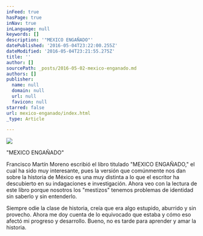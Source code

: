 ```yaml
---
inFeed: true
hasPage: true
inNav: true
inLanguage: null
keywords: []
description: '"MEXICO ENGAÑADO"'
datePublished: '2016-05-04T23:22:00.255Z'
dateModified: '2016-05-04T23:21:55.275Z'
title: ''
author: []
sourcePath: _posts/2016-05-02-mexico-enganado.md
authors: []
publisher:
  name: null
  domain: null
  url: null
  favicon: null
starred: false
url: mexico-enganado/index.html
_type: Article

---
```

![](https://the-grid-user-content.s3-us-west-2.amazonaws.com/0a5f4585-5c1b-4e2d-ada5-66053aac928f.jpg)

"MEXICO ENGAÑADO"

Francisco Martín Moreno escribió el libro titulado "MEXICO ENGAÑADO," el cual ha sido muy interesante, pues la versión que comúnmente nos dan sobre la historia de México es una muy distinta a lo que el escritor ha descubierto en su indagaciones e investigación. Ahora veo con la lectura de este libro porque nosotros los "mestizos" tenemos problemas de identidad sin saberlo y sin entenderlo. 

Siempre odie la clase de historia, creía que era algo estupido, aburrido y sin provecho. Ahora me doy cuenta de lo equivocado que estaba y cómo eso afectó mi progreso y desarrollo. Bueno, no es tarde para aprender y amar la historia.